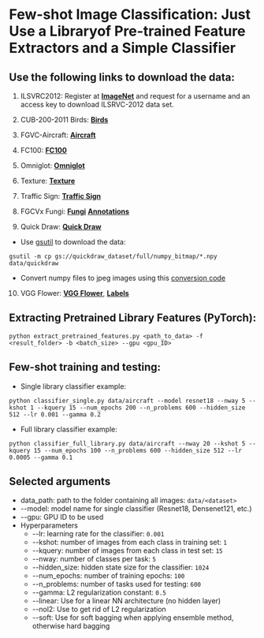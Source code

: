 # Few-shot Image Classification: Just Use a Libraryof Pre-trained Feature Extractors and a Simple Classifier

## Use the following links to download the data:

1. ILSVRC2012:
Register at [**ImageNet**](http://www.image-net.org/) and request for a username and an access key to download ILSRVC-2012 data set.

2. CUB-200-2011 Birds:
[**Birds**](http://www.vision.caltech.edu/visipedia-data/CUB-200-2011/CUB_200_2011.tgz)

3. FGVC-Aircraft:
[**Aircraft**](http://www.robots.ox.ac.uk/~vgg/data/fgvc-aircraft/archives/fgvc-aircraft-2013b.tar.gz)

4. FC100:
[**FC100**](https://drive.google.com/drive/folders/1nz_ADBblmrg-qs-8zFU3v6C5WSwQnQm6)

5. Omniglot:
[**Omniglot**](https://github.com/brendenlake/omniglot/blob/master/python/images_background.zip)

6. Texture:
[**Texture**](https://www.robots.ox.ac.uk/~vgg/data/dtd/download/dtd-r1.0.1.tar.gz)

7. Traffic Sign:
[**Traffic Sign**](https://sid.erda.dk/public/archives/daaeac0d7ce1152aea9b61d9f1e19370/GTSRB_Final_Training_Images.zip)

8. FGCVx Fungi:
[**Fungi**](https://labs.gbif.org/fgvcx/2018/fungi_train_val.tgz)
[**Annotations**](https://labs.gbif.org/fgvcx/2018/train_val_annotations.tgz)

9. Quick Draw:
[**Quick Draw**](https://console.cloud.google.com/storage/quickdraw_dataset/full/numpy_bitmap)
- Use [gsutil](https://cloud.google.com/storage/docs/gsutil_install#install) to download the data:
```
gsutil -m cp gs://quickdraw_dataset/full/numpy_bitmap/*.npy data/quickdraw
```
- Convert numpy files to jpeg images using  this [conversion code](https://github.com/C-Aniruddh/RapidDraw/blob/in-dev/processing/process_all.py)

10. VGG Flower:
[**VGG Flower**](http://www.robots.ox.ac.uk/~vgg/data/flowers/102/102flowers.tgz),
[**Labels**](http://www.robots.ox.ac.uk/~vgg/data/flowers/102/imagelabels.mat)


## Extracting Pretrained Library Features (PyTorch):

```
python extract_pretrained_features.py <path_to_data> -f <result_folder> -b <batch_size> --gpu <gpu_ID>
```

## Few-shot training and testing:

- Single library classifier example:
```
python classifier_single.py data/aircraft --model resnet18 --nway 5 --kshot 1 --kquery 15 --num_epochs 200 --n_problems 600 --hidden_size 512 --lr 0.001 --gamma 0.2
```

- Full library classifier example:
```
python classifier_full_library.py data/aircraft --nway 20 --kshot 5 --kquery 15 --num_epochs 100 --n_problems 600 --hidden_size 512 --lr 0.0005 --gamma 0.1
```

## Selected arguments

- data\_path: path to the folder containing all images: `data/<dataset>`
- --model: model name for single classifier (Resnet18, Densenet121, etc.)
- --gpu: GPU ID to be used
- Hyperparameters
   - --lr: learning rate for the classifier: `0.001`
   - --kshot: number of images from each class in training set: `1`
   - --kquery: number of images from each class in test set: `15`
   - --nway: number of classes per task: `5`
   - --hidden_size: hidden state size for the classifier: `1024`
   - --num_epochs: number of training epochs: `100`
   - --n_problems: number of tasks used for testing: `600`
   - --gamma: L2 regularization constant: `0.5`
   - --linear: Use for a linear NN architecture (no hidden layer)
   - --nol2: Use to get rid of L2 regularization
   - --soft: Use for soft bagging when applying ensemble method, otherwise hard bagging
